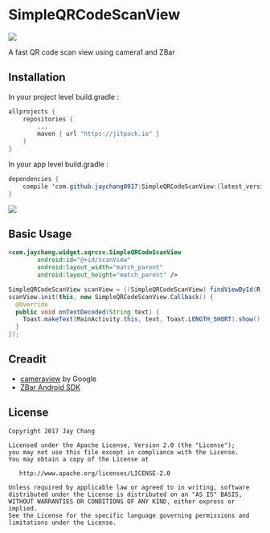 # SimpleQRCodeScanView

[![](https://jitpack.io/v/jaychang0917/SimpleQRCodeScanView.svg)](https://jitpack.io/#jaychang0917/SimpleQRCodeScanView)

A fast QR code scan view using camera1 and ZBar

## Installation
In your project level build.gradle :

```java
allprojects {
    repositories {
        ...
        maven { url "https://jitpack.io" }
    }
}
```

In your app level build.gradle :

```java
dependencies {
    compile 'com.github.jaychang0917:SimpleQRCodeScanView:{latest_version}'
}
```
[![](https://jitpack.io/v/jaychang0917/SimpleQRCodeScanView.svg)](https://jitpack.io/#jaychang0917/SimpleQRCodeScanView)


## Basic Usage
```xml
<com.jaychang.widget.sqrcsv.SimpleQRCodeScanView
        android:id="@+id/scanView"
        android:layout_width="match_parent"
        android:layout_height="match_parent" />
```

```java
SimpleQRCodeScanView scanView = ((SimpleQRCodeScanView) findViewById(R.id.scanView));
scanView.init(this, new SimpleQRCodeScanView.Callback() {
  @Override
  public void onTextDecoded(String text) {
    Toast.makeText(MainActivity.this, text, Toast.LENGTH_SHORT).show();
  }
});
```

## Creadit
- [cameraview](https://github.com/google/cameraview) by Google
- [ZBar Android SDK](http://sourceforge.net/projects/zbar/files/AndroidSDK/)

## License
```
Copyright 2017 Jay Chang

Licensed under the Apache License, Version 2.0 (the "License");
you may not use this file except in compliance with the License.
You may obtain a copy of the License at

   http://www.apache.org/licenses/LICENSE-2.0

Unless required by applicable law or agreed to in writing, software
distributed under the License is distributed on an "AS IS" BASIS,
WITHOUT WARRANTIES OR CONDITIONS OF ANY KIND, either express or implied.
See the License for the specific language governing permissions and
limitations under the License.
```

